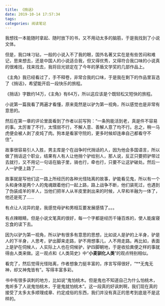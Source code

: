 ```yaml
---
title: 《捎话》
date: 2019-10-14 17:57:34
tags:
categories: 阅读笔记
---
```


我想找一本能随时拿起、随时放下的书，又不用动太多的脑筋，于是我找到了小说文体。

但是，我口味刁钻，一般的小说入不了我的眼，国外名著又实在是有些苦闷和难记，思来想去，还是中国人的小说适合我，但又得优秀，又得符合我口味的小说真的很难找，找来找去，我将目光锁定在了今年的茅盾文学奖的几部作品上。

《主角》我已经看过了，手不释卷，非常合我的口味，于是我在剩下的作品里盲选了《捎话》，希望能开启一段快乐的旅程。

《捎话》字数约14万，《主角》有64万，所以这应该是个既轻松又短快的旅程。

小说第一篇我看了两遍才看懂，原来竟然是以驴为第一视角，所以感觉也是非常有意思的。

然后在第一章的评论里面看到了作者以前写狗：“一条狗能活到老，真是件不容易的事。太厉害了不行，太懦弱不行，不解人意、善解人意了均不行。总之，稍一马虎便会被人剥了皮炖了肉。狗本是看家守院的，更多时候却连串自己都看守不住”。

故事很容易引人入胜，男主库是个在战争时代捎话的人，因为他会多国语言，所以做了捎话这个职业，结果有人有人让他捎个驴给别人，那人说，反正只要把驴带过去就行，又不用记一句话在脑子里，骑也行，牵也行，只要不让这驴破处。然后一人一驴便上路了……

故事就是写他们这一路上所经历的各种光怪陆离的故事，驴能看见鬼，所以有一个头和身体是两个人的鬼魂跟着他们一起上路，路上战争不断，他们装死过，也遇到了伪装成羊的羊人，当他们把羊人从羊皮里剥出来的时候，人早和羊融为一体了，他还是死了……

有点让人诧异的是，我感觉母驴和男相互要发展感情了。。。

有点辣眼睛，但是小说文笔真的很好，每一个字都是经历千锤百炼的，使人能废寝忘食的读下去。

因为以驴为第一视角，所以驴有很多有意思的思想，比如说人是驴的上半身，驴是人的下半身，人思考，驴出脚来走路，驴不用想事儿，人不用走路。再比如，表面上是驴在伺候人，人实际上人也在伺候驴，驴四脚朝地，于是收拾粪便之样的事就得由人类来做。这一观点和《人类简史》中“**小麦驯化人类**”的观点特别相似。

看完了，然后觉得光怪陆离，作者想象力挺丰富的，序言写得很好，“**无鬼无神，却又神鬼皆有”。写得丰富多彩。

书中有很多讽刺的地方，比如说“鬼怕桃木。但是鬼也不知道自己为什么怕桃木，鬼听多了人说鬼怕桃木，于是鬼就怕桃木”。这一段真的好讽刺啊，我们现在真的接受了太多太多顺理成章、约定成俗的东西，我们并没有真正的思考到底是不是这样的。

